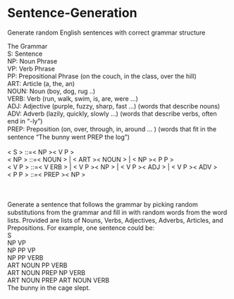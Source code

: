# Sentence-Generation
Generate random English sentences with correct grammar structure

The Grammar <br />
S: Sentence <br />
NP: Noun Phrase <br />
VP: Verb Phrase <br />
PP: Prepositional Phrase (on the couch, in the class, over the hill) <br />
ART: Article (a, the, an) <br />
NOUN: Noun (boy, dog, rug ..) <br />
VERB: Verb (run, walk, swim, is, are, were ...) <br />
ADJ: Adjective (purple, fuzzy, sharp, fast ...) (words that describe nouns) <br />
ADV: Adverb (lazily, quickly, slowly ...) (words that describe verbs, often end in “-ly”) <br />
PREP: Preposition (on, over, through, in, around ... ) (words that ﬁt in the sentence “The bunny went PREP the log”) <br />
<br />
< S > ::=< NP >< V P > <br />
< NP > ::=< NOUN > | < ART >< NOUN > | < NP >< P P > <br />
< V P > ::=< V ERB > | < V P >< NP > | < V P >< ADJ > | < V P >< ADV > <br />
< P P > ::=< PREP >< NP > <br /> <br />
<br />
<br />
Generate a sentence that follows the grammar by picking random substitutions from the grammar and ﬁll in with random words from the word lists. Provided are lists of Nouns, Verbs, Adjectives, Adverbs, Articles, and Prepositions. For example, one sentence could be: <br />
S <br />
NP VP <br />
NP PP VP <br />
NP PP VERB <br />
ART NOUN PP VERB <br />
ART NOUN PREP NP VERB <br />
ART NOUN PREP ART NOUN VERB <br />
The bunny in the cage slept.
